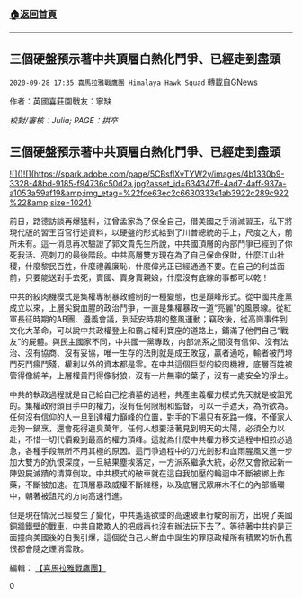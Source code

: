 ###  [:house:返回首頁](https://github.com/ourhimalayas/txt)
---

## 三個硬盤預示著中共頂層白熱化鬥爭、已經走到盡頭
`2020-09-28 17:35 喜馬拉雅戰鷹團 Himalaya Hawk Squad` [轉載自GNews](https://gnews.org/zh-hant/389149/)

作者：英國喜莊園戰友：寧缺

*校對/審核：Julia; PAGE：拱卒*

## **三個硬盤預示著中共頂層白熱化鬥爭、已經走到盡頭**

[!\[\]()!\[\](https://spark.adobe.com/page/5CBsflXvTYW2y/images/4b1330b9-3328-48bd-9185-f94736c50d2a.jpg?asset_id=634347ff-4ad7-4aff-937a-a1053a59af19&amp;img_etag=%22fce63ec2c6630333e1ab3922c289c922%22&amp;size=1024)](https://spark.adobe.com/page/5CBsflXvTYW2y/images/4b1330b9-3328-48bd-9185-f94736c50d2a.jpg?asset_id=634347ff-4ad7-4aff-937a-a1053a59af19&amp;img_etag=%22fce63ec2c6630333e1ab3922c289c922%22&amp;size=1024)

前日，路德訪談再爆猛料，江曾孟家為了保全自己，借美國之手消滅習王，私下將現代版的習王百官行述資料，以硬盤的形式給到了川普總統的手上，尺度之大，前所未有。這一消息再次驗證了郭文貴先生所說，中共國頂層的內部鬥爭已經到了你死我活、亮刺刀的最後階段。中共高層雙方現在為了自己保命保財，什麼江山社稷，什麼黎民百姓，什麼禮義廉恥，什麼偉光正已經通通不要。在自己的利益面前，只要能送對手去死，賣國、賣身賣親娘，什麼沒有底線的事都可以乾！

中共的絞肉機模式是集權專制暴政體制的一種變態，也是巔峰形式。從中國共產黨成立以來，上層尖銳血腥的政治鬥爭，一直是集權暴政一道“亮麗”的風景線。從紅軍長征時期的AB團、遵義會議，到延安時期的整風運動；竊政後，從高崗事件到文化大革命，可以說中共政權登上和霸占權利寶座的道路上，鋪滿了他們自己“戰友”的屍體。與民主國家不同，中共國一黨專政，內部派系之間沒有信仰、沒有法治、沒有協商、沒有妥協，唯一生存的法則就是成王敗寇，贏者通吃，輸者被鬥垮鬥死鬥瘋鬥殘，權利以外的資本都是零。在中共這個巨型的絞肉機裡，底層百姓被管得像綿羊，上層權貴鬥得像豺狼，沒有一片無辜的葉子，沒有一處安全的淨土。

中共的執政過程就是自己給自己挖墳墓的過程，共產主義權力模式先天就是被詛咒的。集權政府頭目手中的權力，沒有任何限制和監督，可以一手遮天，為所欲為。任何沒有信仰的人一旦到達權力巔峰的位置，對手的下場只有死路一條，不僅家人走狗一鍋烹，還會死得遺臭萬年。任何人想要活著見到明天的太陽，必須全力以赴，不惜一切代價殺到最高的權力頂峰。這就為什麼中共權力移交過程中相煎必過急，各種手段無所不用其極的原因。這鬥爭過程中的刀光劍影和血雨腥風又進一步加大雙方的仇恨深度，一旦結果塵埃落定，一方派系繼承大統，必然又會掀起新一陣毀屍滅蹟的清算倒攻。中共模式的破車就在這自我加壓的輪迴中不斷被綁上炸藥，不斷被加速。在頂層暴政威權不斷維穩，以及底層民眾麻木不仁的內部循環中，朝著被詛咒的方向高速行進。

但是現在情況已經發生了變化，中共遙遙欲墜的高速破車行駛的前方，出現了美國銅牆鐵壁的戰車，中共自欺欺人的把戲再也沒有辦法玩下去了。等待著中共的是正面撞向美國後的自我引爆，這個從自己人鮮血中誕生的罪惡政權所有積累的新仇舊恨都會隨之煙消雲散。

編輯： [【喜馬拉雅戰鷹團】](https://spark.adobe.com/page/5CBsflXvTYW2y/)

0
